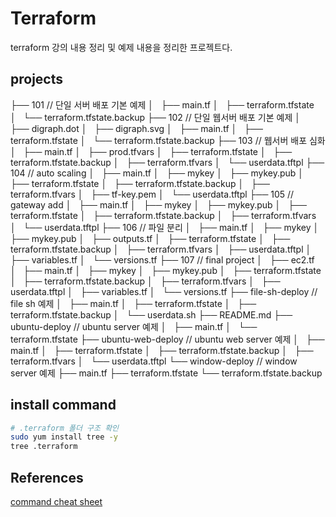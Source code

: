 # Terraform
terraform 강의 내용 정리 및 예제 내용을 정리한 프로젝트다.

## projects
├── 101 // 단일 서버 배포 기본 예제
│   ├── main.tf
│   ├── terraform.tfstate
│   └── terraform.tfstate.backup
├── 102 // 단일 웹서버 배포 기본 예제
│   ├── digraph.dot
│   ├── digraph.svg
│   ├── main.tf
│   ├── terraform.tfstate
│   └── terraform.tfstate.backup
├── 103 // 웹서버 배포 심화
│   ├── main.tf
│   ├── prod.tfvars
│   ├── terraform.tfstate
│   ├── terraform.tfstate.backup
│   ├── terraform.tfvars
│   └── userdata.tftpl
├── 104 // auto scaling
│   ├── main.tf
│   ├── mykey
│   ├── mykey.pub
│   ├── terraform.tfstate
│   ├── terraform.tfstate.backup
│   ├── terraform.tfvars
│   ├── tf-key.pem
│   └── userdata.tftpl
├── 105 // gateway add
│   ├── main.tf
│   ├── mykey
│   ├── mykey.pub
│   ├── terraform.tfstate
│   ├── terraform.tfstate.backup
│   ├── terraform.tfvars
│   └── userdata.tftpl
├── 106 // 파일 분리
│   ├── main.tf
│   ├── mykey
│   ├── mykey.pub
│   ├── outputs.tf
│   ├── terraform.tfstate
│   ├── terraform.tfstate.backup
│   ├── terraform.tfvars
│   ├── userdata.tftpl
│   ├── variables.tf
│   └── versions.tf
├── 107 // final project
│   ├── ec2.tf
│   ├── main.tf
│   ├── mykey
│   ├── mykey.pub
│   ├── terraform.tfstate
│   ├── terraform.tfstate.backup
│   ├── terraform.tfvars
│   ├── userdata.tftpl
│   ├── variables.tf
│   └── versions.tf
├── file-sh-deploy  // file sh 예제
│   ├── main.tf
│   ├── terraform.tfstate
│   ├── terraform.tfstate.backup
│   └── userdata.sh
├── README.md
├── ubuntu-deploy    // ubuntu server 예제
│   ├── main.tf
│   └── terraform.tfstate
├── ubuntu-web-deploy    // ubuntu web server 예제
│   ├── main.tf
│   ├── terraform.tfstate
│   ├── terraform.tfstate.backup
│   ├── terraform.tfvars
│   └── userdata.tftpl
└── window-deploy   // window server 예제
    ├── main.tf
    ├── terraform.tfstate
    └── terraform.tfstate.backup


## install command
```bash
# .terraform 폴더 구조 확인
sudo yum install tree -y
tree .terraform
```


## References
[command cheat sheet](https://cheat-sheets.nicwortel.nl/terraform-cheat-sheet.pdf)